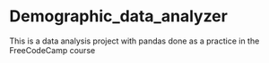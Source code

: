 # Demographic_data_analyzer
 This is a data analysis project with pandas done as a practice in the FreeCodeCamp course
